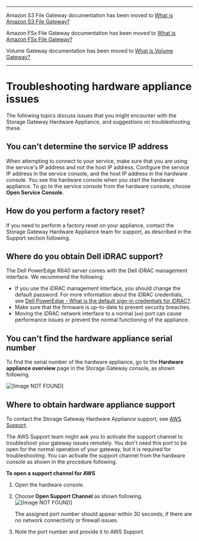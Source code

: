 --------

Amazon S3 File Gateway documentation has been moved to [What is Amazon S3 File Gateway?](https://docs.aws.amazon.com/filegateway/latest/files3/WhatIsStorageGateway.html)

Amazon FSx File Gateway documentation has been moved to [What is Amazon FSx File Gateway?](https://docs.aws.amazon.com/filegateway/latest/filefsxw/WhatIsStorageGateway.html)

Volume Gateway documentation has been moved to [What is Volume Gateway?](https://docs.aws.amazon.com/storagegateway/latest/vgw/WhatIsStorageGateway.html)

--------

# Troubleshooting hardware appliance issues<a name="troubleshooting-hardware-appliance-issues"></a>

The following topics discuss issues that you might encounter with the Storage Gateway Hardware Appliance, and suggestions on troubleshooting these\.

## You can't determine the service IP address<a name="service_ip_address"></a>

When attempting to connect to your service, make sure that you are using the service's IP address and not the host IP address\. Configure the service IP address in the service console, and the host IP address in the hardware console\. You see the hardware console when you start the hardware appliance\. To go to the service console from the hardware console, choose **Open Service Console**\.

## How do you perform a factory reset?<a name="factory_reset"></a>

If you need to perform a factory reset on your appliance, contact the Storage Gateway Hardware Appliance team for support, as described in the Support section following\.

## Where do you obtain Dell iDRAC support?<a name="iDRAC_support"></a>

The Dell PowerEdge R640 server comes with the Dell iDRAC management interface\. We recommend the following:
+ If you use the iDRAC management interface, you should change the default password\. For more information about the iDRAC credentials, see [Dell PowerEdge \- What is the default sign\-in credentials for iDRAC?](https://www.dell.com/support/article/en-us/sln306783/dell-poweredge-what-is-the-default-username-and-password-for-idrac?lang=en)\.
+ Make sure that the firmware is up\-to\-date to prevent security breaches\.
+ Moving the iDRAC network interface to a normal \(`em`\) port can cause performance issues or prevent the normal functioning of the appliance\.

## You can't find the hardware appliance serial number<a name="appliance_serial_number"></a>

To find the serial number of the hardware appliance, go to the **Hardware appliance overview** page in the Storage Gateway console, as shown following\.

![\[Image NOT FOUND\]](http://docs.aws.amazon.com/storagegateway/latest/tgw/images/appliance-serial-number.png)





## Where to obtain hardware appliance support<a name="appliance_support"></a>

To contact the Storage Gateway Hardware Appliance support, see [AWS Support](http://aws.amazon.com/contact-us)\.

The AWS Support team might ask you to activate the support channel to troubleshoot your gateway issues remotely\. You don't need this port to be open for the normal operation of your gateway, but it is required for troubleshooting\. You can activate the support channel from the hardware console as shown in the procedure following\.

**To open a support channel for AWS**

1. Open the hardware console\.

1. Choose **Open Support Channel** as shown following\.  
![\[Image NOT FOUND\]](http://docs.aws.amazon.com/storagegateway/latest/tgw/images/OpenSupportChannel.png)  
  


   The assigned port number should appear within 30 seconds, if there are no network connectivity or firewall issues\.

1. Note the port number and provide it to AWS Support\.